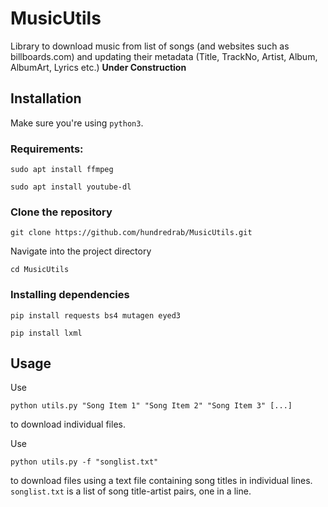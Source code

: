 # MusicUtils
Library to download music from list of songs (and websites such as billboards.com) and updating their metadata (Title, TrackNo, Artist, Album, AlbumArt, Lyrics etc.) **Under Construction**

## Installation

Make sure you're using `python3`.

### Requirements:

`sudo apt install ffmpeg`

`sudo apt install youtube-dl`


### Clone the repository

`git clone https://github.com/hundredrab/MusicUtils.git`

Navigate into the project directory

`cd MusicUtils`

### Installing dependencies

`pip install requests bs4 mutagen eyed3`

`pip install lxml`


## Usage

Use 

`python utils.py "Song Item 1" "Song Item 2" "Song Item 3" [...]` 

to download individual files.

Use 

`python utils.py -f "songlist.txt"`

to download files using a text file containing song titles in individual lines.
`songlist.txt` is a list of song title-artist pairs, one in a line.
